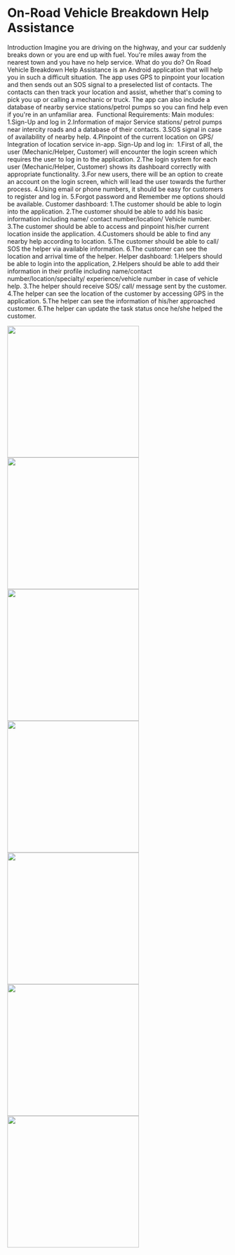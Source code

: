 # On-Road Vehicle Breakdown Help Assistance

Introduction
Imagine you are driving on the highway, and your car suddenly breaks down or you are end up with fuel. You're miles away from the nearest town and you have no help service. What do you do?
On Road Vehicle Breakdown Help Assistance is an Android application that will help you in such a difficult situation. The app uses GPS to pinpoint your location and then sends out an SOS signal to a preselected list of contacts. The contacts can then track your location and assist, whether that's coming to pick you up or calling a mechanic or truck. The app can also include a database of nearby service stations/petrol pumps so you can find help even if you're in an unfamiliar area. 
Functional Requirements:
Main modules:
1.Sign-Up and log in
2.Information of major Service stations/ petrol pumps near intercity roads and a database of their contacts.
3.SOS signal in case of availability of nearby help.
4.Pinpoint of the current location on GPS/ Integration of location service in-app.
Sign-Up and log in: 
1.First of all, the user (Mechanic/Helper, Customer) will encounter the login screen which requires the user to log in to the application.
2.The login system for each user (Mechanic/Helper, Customer) shows its dashboard correctly with appropriate functionality.
3.For new users, there will be an option to create an account on the login screen, which will lead the user towards the further process. 
4.Using email or phone numbers, it should be easy for customers to register and log in.
5.Forgot password and Remember me options should be available.
Customer dashboard:
1.The customer should be able to login into the application.
2.The customer should be able to add his basic information including name/ contact number/location/ Vehicle number. 
3.The customer should be able to access and pinpoint his/her current location inside the application.
4.Customers should be able to find any nearby help according to location.
5.The customer should be able to call/ SOS the helper via available information.
6.The customer can see the location and arrival time of the helper.
Helper dashboard:
1.Helpers should be able to login into the application,
2.Helpers should be able to add their information in their profile including name/contact number/location/specialty/ experience/vehicle number in case of vehicle help.
3.The helper should receive SOS/ call/ message sent by the customer.
4.The helper can see the location of the customer by accessing GPS in the application.
5.The helper can see the information of his/her approached customer.
6.The helper can update the task status once he/she helped the customer.

<img src="![IMG-20240716-WA0010](https://github.com/user-attachments/assets/0001e614-41dc-49fc-9f2e-17a1a1315ff6)
" width="300dp">  <img src="https://user-images.githubusercontent.com/108947868/226419841-720e8697-716b-4937-b688-f18336565e3d.jpg" width="300dp">  <img src="https://user-images.githubusercontent.com/108947868/226419860-6f01e4f3-9b52-448a-b3a8-fa92b01b7698.jpg" width="300dp">
<img src="https://user-images.githubusercontent.com/108947868/226419865-00371e9a-2672-41da-b55d-cd3c8d845c5e.jpg" width="300dp">  <img src="https://user-images.githubusercontent.com/108947868/226419870-5b752925-4c27-4ab0-b005-fe8c36fd7ca7.jpg" width="300dp">  <img src="https://user-images.githubusercontent.com/108947868/226419876-b0df5271-56a3-402d-b5fd-57f6ae681b7b.jpg" width="300dp">
<img src="https://user-images.githubusercontent.com/108947868/226419896-c05f1dbc-fe5d-43ce-8c6e-becfb930f6d6.jpg" width="300dp">
